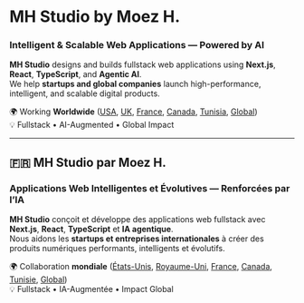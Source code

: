 # MH Studio by Moez H.

### Intelligent & Scalable Web Applications — Powered by AI

**MH Studio** designs and builds fullstack web applications using **Next.js**, **React**, **TypeScript**, and **Agentic AI**.  
We help **startups and global companies** launch high-performance, intelligent, and scalable digital products.

🌍 Working **Worldwide** ([USA](https://us.moezh.com/en), [UK](https://uk.moezh.com/en), [France](https://fr.moezh.com/en), [Canada](https://ca.moezh.com/en), [Tunisia](https://tn.moezh.com/en), [Global](https://moezh.com/en))  
💡 Fullstack • AI-Augmented • Global Impact

---

## 🇫🇷 MH Studio par Moez H.

### Applications Web Intelligentes et Évolutives — Renforcées par l’IA

**MH Studio** conçoit et développe des applications web fullstack avec **Next.js**, **React**, **TypeScript** et **IA agentique**.  
Nous aidons les **startups et entreprises internationales** à créer des produits numériques performants, intelligents et évolutifs.

🌍 Collaboration **mondiale** ([États-Unis](https://us.moezh.com/fr), [Royaume-Uni](https://uk.moezh.com/fr), [France](https://fr.moezh.com/fr), [Canada](https://ca.moezh.com/fr), [Tunisie](https://tn.moezh.com/fr), [Global](https://moezh.com/fr))  
💡 Fullstack • IA-Augmentée • Impact Global
